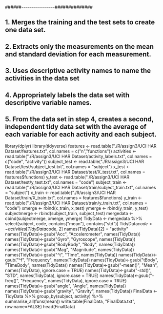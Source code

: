 ######-----------------##############
## 1. Merges the training and the test sets to create one data set.
## 2. Extracts only the measurements on the mean and standard deviation for each measurement.
## 3. Uses descriptive activity names to name the activities in the data set
## 4. Appropriately labels the data set with descriptive variable names.
## 5. From the data set in step 4, creates a second, independent tidy data set with the average of each variable for each activity and each subject.
library(dplyr)
library(tidyverse)
features <- read.table("./R/assign3/UCI HAR Dataset/features.txt", col.names = c("n","functions"))
activities <- read.table("./R/assign3/UCI HAR Dataset/activity_labels.txt", col.names = c("code", "activity"))
subject_test <- read.table("./R/assign3/UCI HAR Dataset/test/subject_test.txt", col.names = "subject")
x_test <- read.table("./R/assign3/UCI HAR Dataset/test/X_test.txt", col.names = features$functions)
y_test <- read.table("./R/assign3/UCI HAR Dataset/test/y_test.txt", col.names = "code")
subject_train <- read.table("./R/assign3/UCI HAR Dataset/train/subject_train.txt", col.names = "subject")
x_train <- read.table("./R/assign3/UCI HAR Dataset/train/X_train.txt", col.names = features$functions)
y_train <- read.table("./R/assign3/UCI HAR Dataset/train/y_train.txt", col.names = "code")
xmerge <- rbind(x_train, x_test)
ymerge <- rbind(y_train, y_test)
subjectmerge <- rbind(subject_train, subject_test)
mergedata <- cbind(subjectmerge, xmerge, ymerge)
TidyData <- mergedata %>% select(subject, code, contains("mean"), contains("std"))
TidyData$code <- activities[TidyData$code, 2]
names(TidyData)[2] = "activity"
names(TidyData)<-gsub("Acc", "Accelerometer", names(TidyData))
names(TidyData)<-gsub("Gyro", "Gyroscope", names(TidyData))
names(TidyData)<-gsub("BodyBody", "Body", names(TidyData))
names(TidyData)<-gsub("Mag", "Magnitude", names(TidyData))
names(TidyData)<-gsub("^t", "Time", names(TidyData))
names(TidyData)<-gsub("^f", "Frequency", names(TidyData))
names(TidyData)<-gsub("tBody", "TimeBody", names(TidyData))
names(TidyData)<-gsub("-mean()", "Mean", names(TidyData), ignore.case = TRUE)
names(TidyData)<-gsub("-std()", "STD", names(TidyData), ignore.case = TRUE)
names(TidyData)<-gsub("-freq()", "Frequency", names(TidyData), ignore.case = TRUE)
names(TidyData)<-gsub("angle", "Angle", names(TidyData))
names(TidyData)<-gsub("gravity", "Gravity", names(TidyData))
FinalData <- TidyData %>% 
        group_by(subject, activity) %>% 
        summarise_all(funs(mean))
write.table(FinalData, "FinalData.txt", row.name=FALSE)
head(FinalData)
